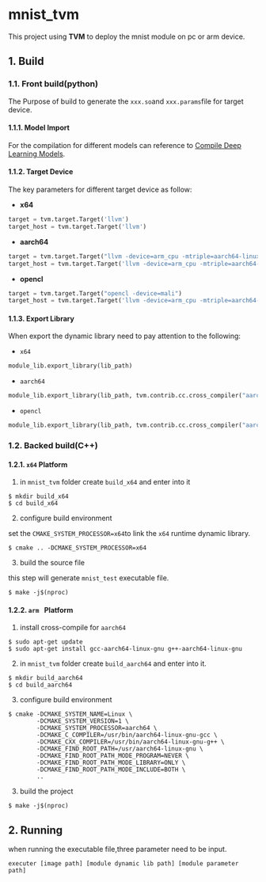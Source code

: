 # mnist_tvm
This project using **TVM** to deploy the mnist module on pc or arm device.

## 1. Build

### 1.1. Front build(python)
The Purpose of build to generate the `xxx.so`and `xxx.params`file for target device. 


#### 1.1.1. Model Import
For the compilation for different models can  reference to [Compile Deep Learning Models](https://tvm.apache.org/docs/tutorials/index.html#compile-deep-learning-models).

#### 1.1.2. Target Device 
The key parameters for different target device as follow:

- **x64**

```python
target = tvm.target.Target('llvm')
target_host = tvm.target.Target('llvm')
```


- **aarch64**

```python
target = tvm.target.Target("llvm -device=arm_cpu -mtriple=aarch64-linux-gnu -mattr=+neon")
target_host = tvm.target.Target('llvm -device=arm_cpu -mtriple=aarch64-linux-gnu -mattr=+neon')
```

- **opencl**

```python
target = tvm.target.Target("opencl -device=mali")
target_host = tvm.target.Target('llvm -device=arm_cpu -mtriple=aarch64-linux-gnu -mattr=+neon')
```

#### 1.1.3. Export Library

When export the dynamic library need to pay attention to the following:

- `x64`

```python
module_lib.export_library(lib_path)
```


- `aarch64`

```python
module_lib.export_library(lib_path, tvm.contrib.cc.cross_compiler("aarch64-linux-gnu-g++"))
```


- `opencl`

```python
module_lib.export_library(lib_path, tvm.contrib.cc.cross_compiler("aarch64-linux-gnu-g++"))
```




### 1.2. Backed build(C++)
#### 1.2.1. `x64` Platform

1. in `mnist_tvm` folder create `build_x64` and enter into it

```shell
$ mkdir build_x64
$ cd build_x64
```

2. configure build environment

set the `CMAKE_SYSTEM_PROCESSOR=x64`to link the `x64` runtime dynamic library.

```shell
$ cmake .. -DCMAKE_SYSTEM_PROCESSOR=x64
```

3. build the source file

this step will generate `mnist_test` executable file.

```shell
$ make -j$(nproc)
```


#### 1.2.2. `arm ` Platform

1. install cross-compile for `aarch64`

```shell
$ sudo apt-get update
$ sudo apt-get install gcc-aarch64-linux-gnu g++-aarch64-linux-gnu
```

2. in `mnist_tvm` folder create `build_aarch64` and enter into it.

```shell
$ mkdir build_aarch64
$ cd build_aarch64
```

3. configure build environment

```shell
$ cmake -DCMAKE_SYSTEM_NAME=Linux \
		-DCMAKE_SYSTEM_VERSION=1 \
		-DCMAKE_SYSTEM_PROCESSOR=aarch64 \
		-DCMAKE_C_COMPILER=/usr/bin/aarch64-linux-gnu-gcc \
		-DCMAKE_CXX_COMPILER=/usr/bin/aarch64-linux-gnu-g++ \
		-DCMAKE_FIND_ROOT_PATH=/usr/aarch64-linux-gnu \
		-DCMAKE_FIND_ROOT_PATH_MODE_PROGRAM=NEVER \
		-DCMAKE_FIND_ROOT_PATH_MODE_LIBRARY=ONLY \
		-DCMAKE_FIND_ROOT_PATH_MODE_INCLUDE=BOTH \
		..
```
3. build the project
```shell
$ make -j$(nproc)
```

## 2. Running

when running the executable file,three parameter need to be input.

```shell
executer [image path] [module dynamic lib path] [module parameter path]
```


